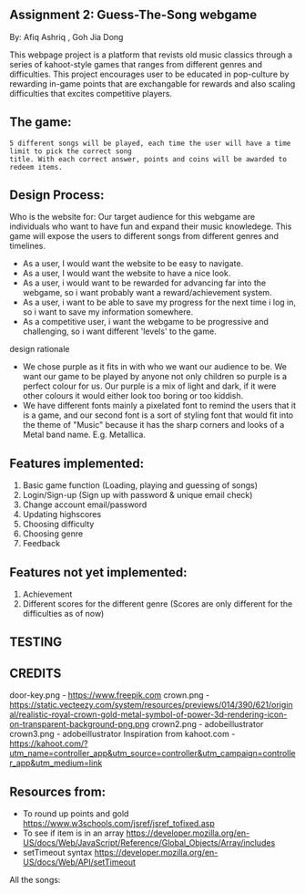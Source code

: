 ## Assignment 2: Guess-The-Song webgame
By: Afiq Ashriq , Goh Jia Dong

This webpage project is a platform that revists old music classics through a series of kahoot-style games that ranges from different genres and difficulties. This project encourages user to be educated in pop-culture by rewarding in-game points that are exchangable for rewards and also scaling difficulties that excites competitive players.

## The game: 
    5 different songs will be played, each time the user will have a time limit to pick the correct song
    title. With each correct answer, points and coins will be awarded to redeem items.

## Design Process:
Who is the website for: Our target audience for this webgame are individuals who want to have fun and expand their music knowledege. This game will expose the users to different songs from different genres and timelines.
 - As a user, I would want the website to be easy to navigate.
 - As a user, I would want the website to have a nice look.
 - As a user, i would want to be rewarded for advancing far into the webgame, so i want probably want a reward/achievement system.
 - As a user, i want to be able to save my progress for the next time i log in, so i want to save my information somewhere.
 - As a competitive user, i want the webgame to be progressive and challenging, so i want different 'levels' to the game.

design rationale
- We chose purple as it fits in with who we want our audience to be. We want our game to be played by anyone not only children so purple is a perfect colour for us. Our purple is a mix of light and dark, if it were other colours it would either look too boring or too kiddish.
- We have different fonts mainly a pixelated font to remind the users that it is a game, and our second font is a sort of styling font that would fit into the theme of "Music" because it has the sharp corners and looks of a Metal band name. E.g. Metallica.


## Features implemented:
1. Basic game function (Loading, playing and guessing of songs)
2. Login/Sign-up (Sign up with password & unique email check)
3. Change account email/password
4. Updating highscores
5. Choosing difficulty
6. Choosing genre
7. Feedback

    

## Features not yet implemented:
1. Achievement
2. Different scores for the different genre (Scores are only different for the difficulties as of now)
    

## TESTING

## CREDITS
door-key.png - https://www.freepik.com
crown.png - https://static.vecteezy.com/system/resources/previews/014/390/621/original/realistic-royal-crown-gold-metal-symbol-of-power-3d-rendering-icon-on-transparent-background-png.png
crown2.png - adobeillustrator
crown3.png - adobeillustrator
Inspiration from kahoot.com - https://kahoot.com/?utm_name=controller_app&utm_source=controller&utm_campaign=controller_app&utm_medium=link
## Resources from:
- To round up points and gold https://www.w3schools.com/jsref/jsref_tofixed.asp
- To see if item is in an array https://developer.mozilla.org/en-US/docs/Web/JavaScript/Reference/Global_Objects/Array/includes
- setTimeout syntax https://developer.mozilla.org/en-US/docs/Web/API/setTimeout

All the songs:
